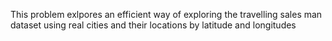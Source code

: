 This problem exlpores an efficient way of exploring the travelling sales man dataset using real cities and their locations by latitude and longitudes 
